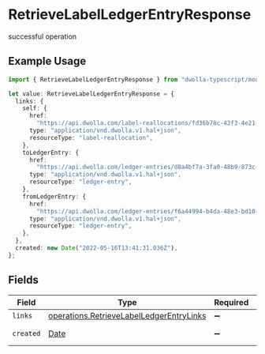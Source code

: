 # RetrieveLabelLedgerEntryResponse

successful operation

## Example Usage

```typescript
import { RetrieveLabelLedgerEntryResponse } from "dwolla-typescript/models/operations";

let value: RetrieveLabelLedgerEntryResponse = {
  links: {
    self: {
      href:
        "https://api.dwolla.com/label-reallocations/fd36b78c-42f3-4e21-8efb-09196fccbd21",
      type: "application/vnd.dwolla.v1.hal+json",
      resourceType: "label-reallocation",
    },
    toLedgerEntry: {
      href:
        "https://api.dwolla.com/ledger-entries/d8a4bf7a-3fa0-48b9-873c-765d7375c59f",
      type: "application/vnd.dwolla.v1.hal+json",
      resourceType: "ledger-entry",
    },
    fromLedgerEntry: {
      href:
        "https://api.dwolla.com/ledger-entries/f6a44994-b4da-48e3-bd10-d3a168e6a77d",
      type: "application/vnd.dwolla.v1.hal+json",
      resourceType: "ledger-entry",
    },
  },
  created: new Date("2022-05-16T13:41:31.036Z"),
};
```

## Fields

| Field                                                                                                | Type                                                                                                 | Required                                                                                             | Description                                                                                          | Example                                                                                              |
| ---------------------------------------------------------------------------------------------------- | ---------------------------------------------------------------------------------------------------- | ---------------------------------------------------------------------------------------------------- | ---------------------------------------------------------------------------------------------------- | ---------------------------------------------------------------------------------------------------- |
| `links`                                                                                              | [operations.RetrieveLabelLedgerEntryLinks](../../models/operations/retrievelabelledgerentrylinks.md) | :heavy_minus_sign:                                                                                   | N/A                                                                                                  |                                                                                                      |
| `created`                                                                                            | [Date](https://developer.mozilla.org/en-US/docs/Web/JavaScript/Reference/Global_Objects/Date)        | :heavy_minus_sign:                                                                                   | N/A                                                                                                  | 2022-05-16T13:41:31.036Z                                                                             |